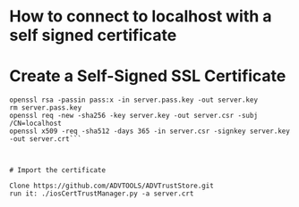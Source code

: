 # How to connect to localhost with a self signed certificate


# Create a Self-Signed SSL Certificate

```openssl genrsa -aes256 -passout pass:x -out server.pass.key 2048
openssl rsa -passin pass:x -in server.pass.key -out server.key
rm server.pass.key
openssl req -new -sha256 -key server.key -out server.csr -subj /CN=localhost
openssl x509 -req -sha512 -days 365 -in server.csr -signkey server.key -out server.crt```



# Import the certificate

Clone https://github.com/ADVTOOLS/ADVTrustStore.git
run it: ./iosCertTrustManager.py -a server.crt
